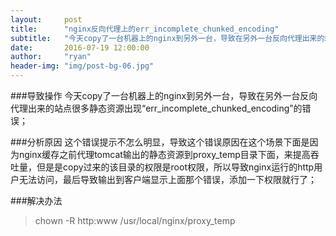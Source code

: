 ```yaml
---
layout:     post
title:      "nginx反向代理上的err_incomplete_chunked_encoding"
subtitle:   "今天copy了一台机器上的nginx到另外一台，导致在另外一台反向代理出来的站点很多静态资源出现“err_incomplete_chunked_encoding”的错误；"
date:       2016-07-19 12:00:00
author:     "ryan"
header-img: "img/post-bg-06.jpg"
---
```



###导致操作
今天copy了一台机器上的nginx到另外一台，导致在另外一台反向代理出来的站点很多静态资源出现“err_incomplete_chunked_encoding”的错误；

###分析原因
这个错误提示不怎么明显，导致这个错误原因在这个场景下面是因为nginx缓存之前代理tomcat输出的静态资源到proxy_temp目录下面，来提高吞吐量，但是是copy过来的该目录的权限是root权限，所以导致nginx运行的http用户无法访问，最后导致输出到客户端显示上面那个错误，添加一下权限就行了；

###解决办法
>chown -R http:www /usr/local/nginx/proxy_temp
